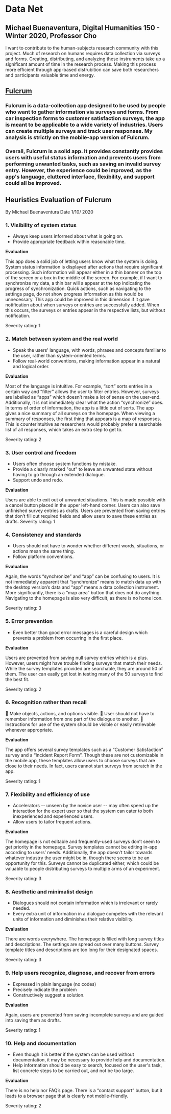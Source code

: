 # Data Net

## Michael Buenaventura, Digital Humanities 150 - Winter 2020, Professor Cho

I want to contribute to the human-subjects research community with this project. Much of research on humans requires data collection via surveys and forms. Creating, distributing, and analyzing these instruments take up a significant amount of time in the research process. Making this process more efficient through app-based distrubition can save both researchers and participants valuable time and energy.

## [Fulcrum](https://web.fulcrumapp.com/)
### Fulcrum is a data-collection app designed to be used by people who want to gather information via surveys and forms. From car inspection forms to customer satisfaction surveys, the app is meant to be applicable to a wide variety of industries. Users can create multiple surveys and track user responses. My analysis is strictly on the mobile-app version of Fulcrum.

### Overall, Fulcrum is a solid app. It provides constantly provides users with useful status information and prevents users from performing unwanted tasks, such as saving an invalid survey entry. However, the experience could be improved, as the app's language, cluttered interface, flexibility, and support could all be improved.

## Heuristics Evaluation of Fulcrum

By  Michael Buenaventura	Date  1/10/ 2020

### 1. Visibility of system status 
*	Always keep users informed about what is going on.
*	Provide appropriate feedback within reasonable time. 

**Evaluation**

This app does a solid job of letting users know what the system is doing. System status information is displayed after actions that require significant processing. Such information will appear either in a thin banner on the top of the screen or a box in the middle of the screen. For example, if I want to synchronize my data, a thin bar will a appear at the top indicating the progress of synchronization. Quick actions, such as navigating to the settings page, do not show progress information as this would be unnecessary.
This app could be improved in this dimension if it gave notification about when surveys or entries are successfully added. When this occurs, the surveys or entries appear in the respective lists, but without notification. 

Severity rating: 1

### 2. Match between system and the real world 
*	Speak the users' language, with words, phrases and concepts familiar to the user, rather than system-oriented terms. 
*	Follow real-world conventions, making information appear in a natural and logical order. 

**Evaluation**

Most of the language is intuitive. For example, “sort” sorts entries in a certain way and “filter” allows the user to filter entries. However, surveys are labelled as “apps” which doesn’t make a lot of sense on the user-end. Additionally, it is not immediately clear what the action “synchronize” does.
In terms of order of information, the app is a little out of sorts. The app gives a nice summary of all surveys on the homepage. When viewing a summary of responses, the first thing that appears is a map of responses. This is counterintuitive as researchers would probably prefer a searchable list of all responses, which takes an extra step to get to.

Severity rating: 2

### 3. User control and freedom 
*	Users often choose system functions by mistake.
*	Provide a clearly marked "out" to leave an unwanted state without having to go through an extended dialogue. 
*	Support undo and redo. 

**Evaluation**

Users are able to exit out of unwanted situations. This is made possible with a cancel button placed in the upper left-hand corner. Users can also save unfinished survey entries as drafts. Users are prevented from saving entries that don’t fill out required fields and allow users to save these entries as drafts.
Severity rating: 1

### 4. Consistency and standards 
*	Users should not have to wonder whether different words, situations, or actions mean the same thing. 
*	Follow platform conventions. 

**Evaluation**

Again, the words “synchronize” and “app” can be confusing to users. It is not immediately apparent that “synchronize” means to match data up with the desktop version’s data and “app” means a data collection instrument. More significantly, there is a “map area” button that does not do anything. Navigating to the homepage is also very difficult, as there is no home icon. 

Severity rating: 3

### 5. Error prevention 
*	Even better than good error messages is a careful design which prevents a problem from occurring in the first place. 

**Evaluation**

Users are prevented from saving null survey entries which is a plus. However, users might have trouble finding surveys that match their needs. While the survey templates provided are searchable, they are around 50 of them. The user can easily get lost in testing many of the 50 surveys to find the best fit.

Severity rating: 2

### 6. Recognition rather than recall 
	Make objects, actions, and options visible. 
	User should not have to remember information from one part of the dialogue to another. 
	Instructions for use of the system should be visible or easily retrievable whenever appropriate. 

**Evaluation**

The app offers several survey templates such as a “Customer Satisfaction” survey and a “Incident Report Form”. Though these are not customizable in the mobile app, these templates allow users to choose surveys that are close to their needs. In fact, users cannot start surveys from scratch in the app.

Severity rating: 1

### 7. Flexibility and efficiency of use 
*	Accelerators -- unseen by the novice user -- may often speed up the interaction for the expert user so that the system can cater to both inexperienced and experienced users. 
*	Allow users to tailor frequent actions. 

**Evaluation**

The homepage is not editable and frequently-used surveys don’t seem to get priority in the homepage. Survey templates cannot be editing in-app according to users’ needs. Additionally, the app doesn’t tailor towards whatever industry the user might be in, though there seems to be an opportunity for this. Surveys cannot be duplicated either, which could be valuable to people distributing surveys to multiple arms of an experiment.

Severity rating: 3


### 8. Aesthetic and minimalist design 
*	Dialogues should not contain information which is irrelevant or rarely needed. 
*	Every extra unit of information in a dialogue competes with the relevant units of information and diminishes their relative visibility. 

**Evaluation**

There are words everywhere. The homepage is filled with long survey titles and descriptions. The settings are spread out over many buttons. Survey template titles and descriptions are too long for their designated spaces.

Severity rating: 3 

### 9. Help users recognize, diagnose, and recover from errors 
*	Expressed in plain language (no codes)
*	Precisely indicate the problem
*	Constructively suggest a solution. 

**Evaluation**

Again, users are prevented from saving incomplete surveys and are guided into saving them as drafts. 

Severity rating: 1

### 10. Help and documentation 

*	Even though it is better if the system can be used without documentation, it may be necessary to provide help and documentation. 
*	Help  information should be easy to search, focused on the user's task, list concrete steps to be carried out, and not be too large. 

**Evaluation**

There is no help nor FAQ’s page. There is a “contact support” button, but it leads to a browser page that is clearly not mobile-friendly.

Severity rating: 2
